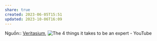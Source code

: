 ```yaml
---
share: true
created: 2023-06-05T15:51
updated: 2023-10-06T16:09
---
```

Nguồn:: [Veritasium](../%CE%9E%20Ngu%E1%BB%93n/Veritasium.md), ![The 4 things it takes to be an expert - YouTube](https://www.youtube.com/watch?v=5eW6Eagr9XA)
